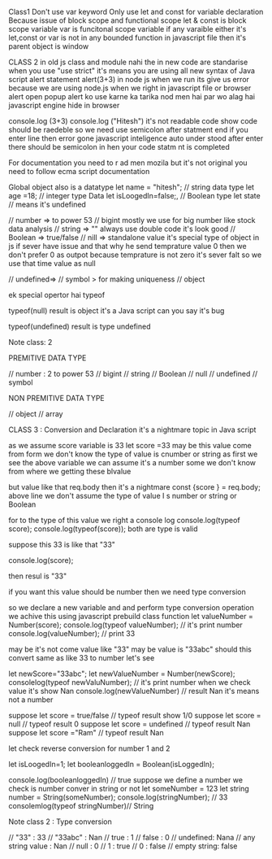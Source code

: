
Class1
Don't use var keyword
Only use let and const for variable declaration
Because issue of block scope and functional scope
let & const is block scope variable 
var is funcitonal scope variable
if any varaible either it's let,const or var is not in any bounded function in javascript file then it's parent object is window



CLASS 2
in old js class and module nahi the 
in new code are standarise 
when you use "use strict" it's means you are using all new syntax of Java script 
alert statement  alert(3+3)
in node js when we run its give us error because we are using node.js 
when we right in javascript file or browser alert open popup 
alert ko use karne ka tarika nod men hai par wo alag hai 
javascript engine hide in browser

console.log (3+3) console.log ("Hitesh")
it's not readable code show code should be raedeble so we need use semicolon after statment end 
if you enter line then error gone javascript inteligence auto under stood after enter there should be semicolon in hen your code statm nt is completed 

For documentation you need to r ad men mozila  but it's not original you need to follow ecma script documentation

Global object also is a datatype 
let name = "hitesh"; // string data type
let age =18; // integer type Data
let isLoogedIn=false;, // Boolean type 
let state  // means it's undefined 

// number => to power 53
// bigint  mostly we use for big number like stock data analysis 
// string => "" always use double code it's look good 
// Boolean => true/false
// nill => standalone value  it's special type of object in js 
if sever have issue and that why he send temprature value 0 then we don't prefer 0 as outpot because temprature is not zero it's sever falt so we use that time value as null

// undefined=> 
// symbol > for making uniqueness 
// object 

ek special opertor hai typeof

typeof(null)
result is object it's a Java script can you say it's bug

typeof(undefined) result is type undefined 

Note class: 2

PREMITIVE DATA TYPE

// number : 2 to power 53
// bigint
// string
// Boolean
// null
// undefined 
// symbol

NON PREMITIVE DATA TYPE 

// object
// array


CLASS 3 : Conversion and Declaration  it's a nightmare topic in Java script 

as we assume score variable is 33
let score =33
may be this value come from form we don't know the type of value is cnumber or string as first we see the above variable we can assume it's a number some we don't know from where we getting these blvalue 

but value like that req.body then it's a nightmare 
const {score } = req.body;
above line we don't assume the type of value I s number or string or Boolean 

for to the type of this value we right a console log
console.log(typeof score);
console.log(typeof(score));
both are type is valid

suppose this 33 is like that "33"

console.log(score);

then resul is "33"

if you want this value should be number then we need type conversion 

so we declare a new variable and and perform type conversion operation we achive this using javascript prebuild class function 
let valueNumber = Number(score);
console.log(typeof valueNumber); // it's print number
console.log(valueNumber); // print 33

may be it's not come value like "33" may be value is "33abc" should this convert same as like 33 to number let's 
see 

let newScore="33abc";
let newValueNumber = Number(newScore);
consolelog(typeof newValuNumber); // it's print number 
when we check value it's show Nan
console.log(newValueNumber) // result Nan it's means not a number

suppose let score = true/false // typeof result show 1/0
suppose let score = null // typeof result 0
suppose let score = undefined // typeof result Nan
suppose let score ="Ram" // typeof result Nan

let check reverse conversion for number 1 and 2 

let isLoogedIn=1;
let booleanloggedIn = Boolean(isLoggedIn);

console.log(booleanloggedIn) // true 
 suppose we define a number we check is number conver in string or not 
let someNumber = 123
let string number = String(someNumber);
console.log(stringNumber); // 33
consolemlog(typeof stringNumber)// String


Note class 2 : Type conversion 

// "33" : 33 
// "33abc" : Nan
// true : 1
// false : 0
// undefined: Nana
// any string value : Nan
// null : 0
// 1 : true
// 0 : false
// empty string: false













